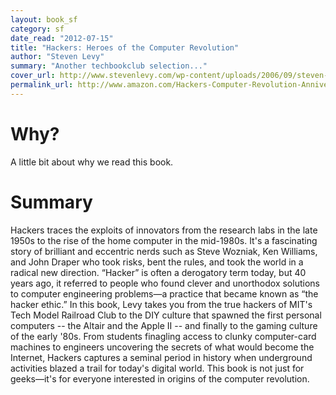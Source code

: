```yaml
---
layout: book_sf
category: sf
date_read: "2012-07-15"
title: "Hackers: Heroes of the Computer Revolution"
author: "Steven Levy"
summary: "Another techbookclub selection..."
cover_url: http://www.stevenlevy.com/wp-content/uploads/2006/09/steven-levy-hackers-heroes-of-the-computer-revolution.jpg
permalink_url: http://www.amazon.com/Hackers-Computer-Revolution-Anniversary-Edition/dp/1449388396/
---
```


# Why?
A little bit about why we read this book.

# Summary
Hackers traces the exploits of innovators from the research labs in the late 1950s to the rise of the home computer in the mid-1980s. It's a fascinating story of brilliant and eccentric nerds such as Steve Wozniak, Ken Williams, and John Draper who took risks, bent the rules, and took the world in a radical new direction. “Hacker” is often a derogatory term today, but 40 years ago, it referred to people who found clever and unorthodox solutions to computer engineering problems—a practice that became known as “the hacker ethic.” In this book, Levy takes you from the true hackers of MIT's Tech Model Railroad Club to the DIY culture that spawned the first personal computers -- the Altair and the Apple II -- and finally to the gaming culture of the early '80s. From students finagling access to clunky computer-card machines to engineers uncovering the secrets of what would become the Internet, Hackers captures a seminal period in history when underground activities blazed a trail for today's digital world. This book is not just for geeks—it's for everyone interested in origins of the computer revolution.
